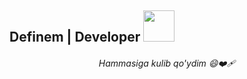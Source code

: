 ##  Definem | Developer <img src="https://media.giphy.com/media/mGcNjsfWAjY5AEZNw6/giphy.gif" width="50">

<!-- <h3 align="center">:octocat: English :octocat:</h3> -->

<h6 align="center">Hammasiga kulib qo'ydim 😄❤️‍🩹</h2>

<!-- ---- DEFINEM'S SOCIALS ---- -->
<!--
<p align="center">
  <a href="https://linkedin.com/in/definem" target="blank"><img align="center" src="https://cdn.jsdelivr.net/npm/simple-icons@3.0.1/icons/linkedin.svg" alt="definem" 
    height="30" width="30" /></a>&nbsp;
  <a href="http://discord.com/users/дефинем#5371" target="blank"><img align="center" src="https://cdn.jsdelivr.net/npm/simple-icons@3.0.1/icons/discord.svg" alt="definem" 
    height="40" width="30" /></a>&nbsp;
  <a href="https://www.buymeacoffee.com/mdefineeq"><img align="center" alt="Buy me a Book" width="30px" src="https://cdn.jsdelivr.net/npm/simple-icons@3.0.1/icons/buymeacoffee.svg" /></a>
</p>

-->



<!-- ---- SAY WELCOME ---- -->

<!---

<h3 align="center">
Welcome to Definem's profile! 
  <img src="https://media.giphy.com/media/hvRJCLFzcasrR4ia7z/giphy.gif" width="28">
  <br>
  <!--
  <div class="badge-base LI-profile-badge" data-locale="ru_RU" data-size="medium" data-theme="dark" data-type="VERTICAL" data-vanity="muslimakhon-m-🇵🇸-290381297" data-version="v1">
  <a class="badge-base__link LI-simple-link" href="https://uz.linkedin.com/in/muslimakhon-%F0%9F%87%B5%F0%9F%87%B8-m-290381297?trk=profile-badge">
    Definem 🇵🇸
  </a>
 </div>
</h3>

--->

<!---

<details>

<summary>Hii theree</summary>

### Privet😁

![he he](https://myoctocat.com/assets/images/base-octocat.svg)


</details>

--->


<!-- ---- TYPING ANIMATION ABOUT DEFINEM ---- -->

<!--
<p align="center">
  <a href="https://github.com/DenverCoder1/readme-typing-svg">
    <img src="https://readme-typing-svg.herokuapp.com/?lines=Assalamu%20alaykum!;Currently%20Frontend%20developer;Programming%20languages:;TypeScript,%20JavaScript,;%20C%20and%20Python.;Frameworks%20and%20Libraries:;React,%20Vue,%20Nuxt,%20Pinia,%20Next.;Now%20Cyber%20Security%20Student.;Byee%20See%20U%20Soon!&center=true&width=440&height=45&color=f75c7e&vCenter=true&size=22"></a>
</p>

-->

<!-- ---- DEFINEM'S GITHUB STATS ---- -->
<!--
<div align="center">
  
  ### :fire: Definem's Stats :
  
[![GitHub Steak](http://github-readme-streak-stats.herokuapp.com?user=definem&theme=shades-of-purple&currStreakNum=16F11E&stroke=DD2727&ring=FCFB00EF&sideLabels=3028DD&dates=15DBDD&sideNums=48DD0C&border=FEFCF2&background=0C0202&fire=C0F70B&currStreakLabel=22DD05)](https://git.io/streak-stats)

</div>
-->

<!-- ---- MOST USED LANGUAGES ---- -->

<!--

  [![Top Langs](https://github-readme-stats.vercel.app/api/top-langs/?username=definem&theme=chartreuse-dark)](https://github.com/anuraghazra/github-readme-stats)

-->

<!-- ---- PYTHON, GITHUB EXPLORE, LINUX, AND GITHUB LOGOS ---- -->
  
<!-- 
<p align="center">
  <img src="https://www.vectorlogo.zone/logos/python/python-icon.svg" width="60">
  <img src="https://raw.githubusercontent.com/github/explore/80688e429a7d4ef2fca1e82350fe8e3517d3494d/topics/visual-studio-code/visual-studio-code.png" width="60">
  <img src="https://www.vectorlogo.zone/logos/linux/linux-icon.svg" width="60">
  <img src="https://www.vectorlogo.zone/logos/github/github-icon.svg" width="60">
</p> 
-->

<!-- ---- TECHNOLOGIES ---- -->

<!---

<div align="center" display="block">

### Frontend

![HTML](https://img.shields.io/badge/-HTML-black?style=flat-square&logo=html5&logoColor=orange)
![CSS](https://img.shields.io/badge/-CSS-black?style=flat-square&logo=css3&logoColor=4444ff)
![Sass](https://img.shields.io/badge/-SASS-black?style=flat-square&logo=sass)
![Bootstrap](https://img.shields.io/badge/-Bootstrap-black?style=flat-square&logo=bootstrap)
![TailwindCss](https://img.shields.io/badge/-TailwindCss-black?style=flat-square&logo=tailwindcss)
![JavaScript](https://img.shields.io/badge/-JavaScript-black?style=flat-square&logo=javascript)
![TypeScript](https://img.shields.io/badge/-TypeScript-black?style=flat-square&logo=typescript)
![React](https://img.shields.io/badge/-React-black?style=flat-square&logo=react)
![ReactRouter](https://img.shields.io/badge/-ReactRouter-black?style=flat-square&logo=reactRouter)


### Backend 

![C](https://img.shields.io/badge/-C_prog_lang-black?style=flat-square&logo=c)
![Python](https://img.shields.io/badge/-Python-black?style=flat-square&logo=Python)
![JavaScript](https://img.shields.io/badge/-JavaScript-black?style=flat-square&logo=javascript)
![Nodejs](https://img.shields.io/badge/-Nodejs-black?style=flat-square&logo=Node.js)
![TypeScript](https://img.shields.io/badge/-TypeScript-black?style=flat-square&logo=typescript)
![MySQL](https://img.shields.io/badge/-MySQL-black?style=flat-square&logo=mysql)
![Python](https://img.shields.io/badge/-Python-black?style=flat-square&logo=python)
![QT](https://img.shields.io/badge/-Qt5-black?style=flat-square&logo=qt)

### 😎✨

![Git](https://img.shields.io/badge/-Git-black?style=flat-square&logo=git)
![GitHub](https://img.shields.io/badge/-GitHub-black?style=flat-square&logo=github)
![GitLab](https://img.shields.io/badge/-GitLab-black?style=flat-square&logo=gitlab)
![VisualStudio](https://img.shields.io/badge/-VisualStudio-black?style=flat-square&logo=visualstudio&logoColor=blue)
![PYcharm](https://img.shields.io/badge/-PyCharm-black?style=flat-square&logo=pycharm&logoColor=green)
![Sublime](https://img.shields.io/badge/-Sublime-black?style=flat-square&logo=sublimetext)
![Vim](https://img.shields.io/badge/-Vim-black?style=flat-square&logo=vim&logoColor=228B22)
![Terminal](https://img.shields.io/badge/-Terminal-black?style=flat-square&logo=terminal)
![Nano](https://img.shields.io/badge/-Nano-black?style=flat-square&logo=nano)


![Netlify](https://img.shields.io/badge/-Netlify-black?style=flat-square&logo=netlify)
![Vercel](https://img.shields.io/badge/-Vercel-black?style=flat-square&logo=vercel)
![NPM](https://img.shields.io/badge/-npm-black?style=flat-square&logo=npm)
![Postman](https://img.shields.io/badge/-Postman-black?style=flat-square&logo=postman)
![QT](https://img.shields.io/badge/-Qt-black?style=flat-square&logo=qt)

### 😎😁

![CounterStrike](https://img.shields.io/badge/-CounterStrike-black?style=flat-square&logo=counterstrike)
![Pubg](https://img.shields.io/badge/-PUBG-black?style=flat-square&logo=pubg)

### Technologies that I would like to learn in the future:

![NodeJs](https://img.shields.io/badge/-NodeJs-black?style=flat-square&logo=node.js)
![NestJs](https://img.shields.io/badge/-NestJs-black?style=flat-square&logo=nest.Js)
![NextJs](https://img.shields.io/badge/-NextJs-black?style=flat-square&logo=next.js)
![NuxtJs](https://img.shields.io/badge/-NuxtJs-black?style=flat-square&logo=nuxt.js)
![VueJs](https://img.shields.io/badge/-VueJs-black?style=flat-square&logo=vue.js)
![ExpressJs](https://img.shields.io/badge/-ExpressJs-black?style=flat-square&logo=expressjs)
![ElectronJs](https://img.shields.io/badge/-ElectronJs-black?style=flat-square&logo=electronjs)
![AntDesign](https://img.shields.io/badge/-AntDesign-black?style=flat-square&logo=antdesign)
![GraphQl](https://img.shields.io/badge/-GraphQl-black?style=flat-square&logo=graphql&logoColor=FF69B4)
![Jquery](https://img.shields.io/badge/-Jquery-black?style=flat-square&logo=jquery&logoColor=0476D0)
![NPM](https://img.shields.io/badge/-npm-black?style=flat-square&logo=npm)
  
</div>

<br>

<!-- ---- VISITOR COUNTER ---- -->

<!---

<p align="center"> 
  Visitor count
  <br>
  <br>
  <img src="https://profile-counter.glitch.me/definem/count.svg"/>
</p>

--->


<!-- ---- LINUX CERTIFICATE FROM LINKEDIN ASSESMENT ---- -->

<!-- <img align="center" display="flex" src="https://github-production-user-asset-6210df.s3.amazonaws.com/120991965/255146387-5bf67f04-2bfc-46d6-a0ee-f790ea15930d.jpeg" alter="certificate"
        width="650"
        height="500"
    /> -->

